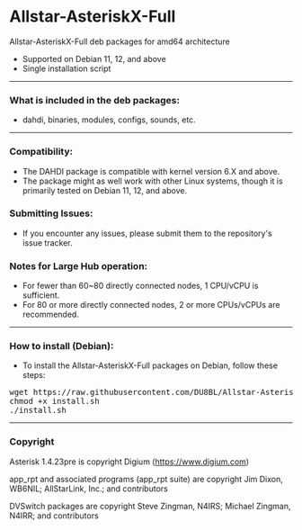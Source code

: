 # Allstar-AsteriskX-Full
Allstar-AsteriskX-Full deb packages for amd64 architecture
* Supported on Debian 11, 12, and above
* Single installation script

-----------------------------------------------------------

### What is included in the deb packages:

* dahdi, binaries, modules, configs, sounds, etc.

-----------------------------------------------------------

### Compatibility:

* The DAHDI package is compatible with kernel version 6.X and above.
* The package might as well work with other Linux systems, though it is primarily tested on Debian 11, 12, and above.

### Submitting Issues:

* If you encounter any issues, please submit them to the repository's issue tracker.

### Notes for Large Hub operation:

* For fewer than 60~80 directly connected nodes, 1 CPU/vCPU is sufficient.
* For 80 or more directly connected nodes, 2 or more CPUs/vCPUs are recommended.

-----------------------------------------------------------

### How to install (Debian):

* To install the Allstar-AsteriskX-Full packages on Debian, follow these steps:

<pre>
wget https://raw.githubusercontent.com/DU8BL/Allstar-AsteriskX-Full/main/install.sh
chmod +x install.sh
./install.sh
</pre>

-----------------------------------------------------------

### Copyright

Asterisk 1.4.23pre is copyright Digium (https://www.digium.com)

app_rpt and associated programs (app_rpt suite) are copyright Jim Dixon, WB6NIL; AllStarLink, Inc.; and contributors

DVSwitch packages are copyright Steve Zingman, N4IRS; Michael Zingman, N4IRR; and contributors
